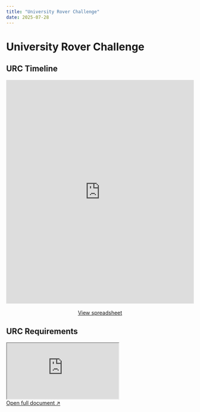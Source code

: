 ```yaml
---
title: "University Rover Challenge"
date: 2025-07-28
---
```


# University Rover Challenge

## URC Timeline

<iframe
  src="https://docs.google.com/spreadsheets/d/e/2PACX-1vSElbn1UWnPhKP2Krqkw6txoZDUoJm1ZS0DgQ0UR_tvcwO8s2Ppe7jzhh4gUb_IguLWmDfpeMSEQjdT/pubhtml?widget=true&amp;headers=false"
  width="100%"
  height="600"
  style="border: none;">
</iframe>
<p style="text-align: center; margin-top: 1rem;">
  <a href="https://docs.google.com/spreadsheets/d/e/2PACX-1vSElbn1UWnPhKP2Krqkw6txoZDUoJm1ZS0DgQ0UR_tvcwO8s2Ppe7jzhh4gUb_IguLWmDfpeMSEQjdT/pubhtml" target="_blank" rel="noopener noreferrer">
    View spreadsheet
  </a>
</p>



<!-- <h2>Project Document</h2>
<iframe src="https://docs.google.com/document/d/e/2PACX-1vR5YwLEq5S4L_iay-3Ra-nk79n21V0BTmgxUguUiNE0gpGj-UMrleBzBcnP3FEOZIZvghHjzPm8_o02/pub?embedded=true" width="100%" height="800" style="border: none;"></iframe>

<p style="text-align: center; margin-top: 1rem;">
  <a href="https://docs.google.com/document/d/e/2PACX-1vR5YwLEq5S4L_iay-3Ra-nk79n21V0BTmgxUguUiNE0gpGj-UMrleBzBcnP3FEOZIZvghHjzPm8_o02/pub?embedded=true"  target="_blank" rel="noopener noreferrer">
    View document
  </a>
</p> -->

<!-- <style>

</style> -->

## URC Requirements

<div class="doc-embed-container">
  <iframe src="https://docs.google.com/document/d/e/2PACX-1vR5YwLEq5S4L_iay-3Ra-nk79n21V0BTmgxUguUiNE0gpGj-UMrleBzBcnP3FEOZIZvghHjzPm8_o02/pub?embedded=true"></iframe>
  <div class="doc-link">
    <a href="https://docs.google.com/document/d/1LqZX74oIm93E1AJ0NjYZ2ZcUp3Lk3aCdbMdwWOB4yWo/edit" target="_blank">Open full document ↗</a>
  </div>
</div>



